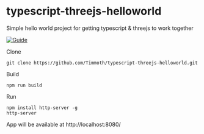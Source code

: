 # typescript-threejs-helloworld
Simple hello world project for getting typescript &amp; threejs to work together

[![Guide](https://img.shields.io/badge/live-demo-green?style=flat-square)](https://timmoth.com/posts/4bXP00vpw0-47cAokHTm5A)

Clone
```
git clone https://github.com/Timmoth/typescript-threejs-helloworld.git
```
Build
```
npm run build
```
Run 
```
npm install http-server -g
http-server
```
App will be available at http://localhost:8080/
